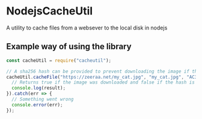 # NodejsCacheUtil
A utility to cache files from a websever to the local disk in nodejs

## Example way of using the library
```javascript
const cacheUtil = require("cacheutil");

// A sha256 hash can be provided to prevent downloading the image if the file already exists with the provided hash
cacheUtil.cacheFile("https://zeeraa.net/my_cat.jpg", "my_cat.jpg", "AC34C6D555D246BEDFDE71C6FCBCAF564AA449548F7979A3550FDE33BD36A9BC").then((result) => {
  // Returns true if the image was downloaded and false if the hash is matching the provided one
  console.log(result);
}).catch(err => {
  // Something went wrong
  console.error(err);
});
```
